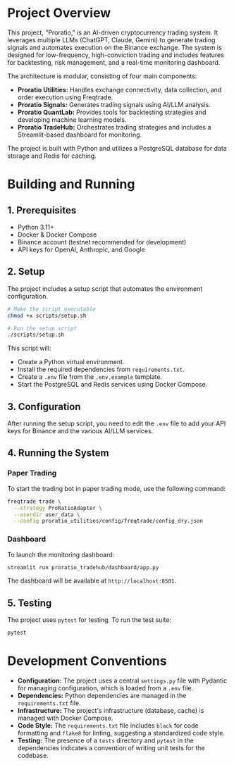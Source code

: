 # Project Overview

This project, "Proratio," is an AI-driven cryptocurrency trading system. It leverages multiple LLMs (ChatGPT, Claude, Gemini) to generate trading signals and automates execution on the Binance exchange. The system is designed for low-frequency, high-conviction trading and includes features for backtesting, risk management, and a real-time monitoring dashboard.

The architecture is modular, consisting of four main components:
- **Proratio Utilities:** Handles exchange connectivity, data collection, and order execution using Freqtrade.
- **Proratio Signals:** Generates trading signals using AI/LLM analysis.
- **Proratio QuantLab:** Provides tools for backtesting strategies and developing machine learning models.
- **Proratio TradeHub:** Orchestrates trading strategies and includes a Streamlit-based dashboard for monitoring.

The project is built with Python and utilizes a PostgreSQL database for data storage and Redis for caching.

# Building and Running

## 1. Prerequisites

- Python 3.11+
- Docker & Docker Compose
- Binance account (testnet recommended for development)
- API keys for OpenAI, Anthropic, and Google

## 2. Setup

The project includes a setup script that automates the environment configuration.

```bash
# Make the script executable
chmod +x scripts/setup.sh

# Run the setup script
./scripts/setup.sh
```

This script will:
- Create a Python virtual environment.
- Install the required dependencies from `requirements.txt`.
- Create a `.env` file from the `.env.example` template.
- Start the PostgreSQL and Redis services using Docker Compose.

## 3. Configuration

After running the setup script, you need to edit the `.env` file to add your API keys for Binance and the various AI/LLM services.

## 4. Running the System

### Paper Trading

To start the trading bot in paper trading mode, use the following command:

```bash
freqtrade trade \
  --strategy ProRatioAdapter \
  --userdir user_data \
  --config proratio_utilities/config/freqtrade/config_dry.json
```

### Dashboard

To launch the monitoring dashboard:

```bash
streamlit run proratio_tradehub/dashboard/app.py
```

The dashboard will be available at `http://localhost:8501`.

## 5. Testing

The project uses `pytest` for testing. To run the test suite:

```bash
pytest
```

# Development Conventions

- **Configuration:** The project uses a central `settings.py` file with Pydantic for managing configuration, which is loaded from a `.env` file.
- **Dependencies:** Python dependencies are managed in the `requirements.txt` file.
- **Infrastructure:** The project's infrastructure (database, cache) is managed with Docker Compose.
- **Code Style:** The `requirements.txt` file includes `black` for code formatting and `flake8` for linting, suggesting a standardized code style.
- **Testing:** The presence of a `tests` directory and `pytest` in the dependencies indicates a convention of writing unit tests for the codebase.
